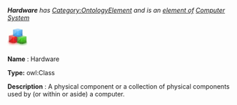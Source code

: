 ___Hardware__ 
 has
 [Category:OntologyElement](../../Category/OntologyElement "Category:OntologyElement") 
 and is an
 [element of](../../Property/ElementOf "Property:ElementOf") 
[Computer System](../../Submissions/Computer_System "Submissions:Computer System")_




  





[![Class](../images/thumb/2/27/Class.gif/45px-Class.gif)](../../Image/Class.gif "Class")


__Name__ 
 : Hardware
 



__Type:__ 
 owl:Class
 



__Description__ 
 : A physical component or a collection of physical components used by (or within or aside) a computer.
